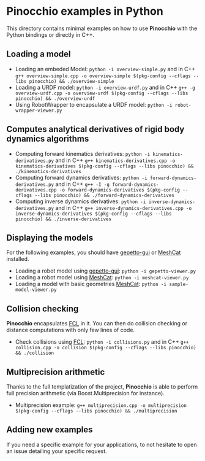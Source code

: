 # Pinocchio examples in Python

This directory contains minimal examples on how to use **Pinocchio** with the Python bindings or directly in C++. 

## Loading a model

- Loading an embeded Model: `python -i overview-simple.py` and in C++ `g++ overview-simple.cpp -o overview-simple $(pkg-config --cflags --libs pinocchio) && ./overview-simple`
- Loading a URDF model: `python -i overview-urdf.py` and in C++ `g++ -g overview-urdf.cpp -o overview-urdf $(pkg-config --cflags --libs pinocchio) && ./overview-urdf`
- Using RobotWrapper to encapsulate a URDF model: `python -i robot-wrapper-viewer.py`

## Computes analytical derivatives of rigid body dynamics algorithms

- Computing forward kinematics derivatives: `python -i kinematics-derivatives.py` and in C++ `g++ kinematics-derivatives.cpp -o kinematics-derivatives $(pkg-config --cflags --libs pinocchio) && ./kinematics-derivatives`
- Computing forward dynamics derivatives: `python -i forward-dynamics-derivatives.py` and in C++ `g++ -I -g forward-dynamics-derivatives.cpp -o forward-dynamics-derivatives $(pkg-config --cflags --libs pinocchio) && ./forward-dynamics-derivatives`
- Computing inverse dynamics derivatives: `python -i inverse-dynamics-derivatives.py` and in C++ `g++ inverse-dynamics-derivatives.cpp -o inverse-dynamics-derivatives $(pkg-config --cflags --libs pinocchio) && ./inverse-derivatives`

## Displaying the models

For the following examples, you should have [gepetto-gui](https://github.com/Gepetto/gepetto-viewer-corba) or [MeshCat](https://github.com/rdeits/meshcat) installed.

- Loading a robot model using [gepetto-gui](https://github.com/Gepetto/gepetto-viewer-corba): `python -i gepetto-viewer.py`
- Loading a robot model using [MeshCat](https://github.com/rdeits/meshcat): `python -i meshcat-viewer.py`
- Loading a model with basic geometries [MeshCat](https://github.com/rdeits/meshcat): `python -i sample-model-viewer.py`

## Collision checking

**Pinocchio** encapsulates  [FCL](https://github.com/humanoid-path-planner/hpp-fcl) in it. You can then do collision checking or distance computations with only few lines of code.

- Check collisions using [FCL](https://github.com/humanoid-path-planner/hpp-fcl): `python -i collisions.py` and in C++ `g++ collision.cpp -o collision $(pkg-config --cflags --libs pinocchio) && ./collision`

## Multiprecision arithmetic

Thanks to the full templatization of the project, **Pinocchio** is able to perform full precision arithmetic (via Boost.Multiprecision for instance).

- Multiprecision example: `g++ multiprecision.cpp -o multiprecision $(pkg-config --cflags --libs pinocchio) && ./multiprecision`

## Adding new examples

If you need a specific example for your applications, to not hesitate to open an issue detailing your specific request.
